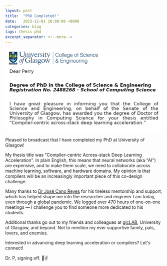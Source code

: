 ```yaml
---
layout: post
title:  "PhD Completed!"
date:   2023-12-01 10:00:00 +0000
categories: blog
tags: thesis phd
excerpt_separator: <!--more-->
---
```


<img src="/assets/pics/2023-11_phd_award.png" width="1024">

Pleased to broadcast that I have completed my PhD at University of Glasgow!

My thesis title was "Compiler-centric Across-stack Deep Learning Acceleration". In plain English, this means that neural networks (aka "AI") are expensive, and to make them scale, we need to collaborate across machine learning, software, and hardware domains. My opinion is that compilers will be an increasingly important piece of this co-design challenge.

Many thanks to [Dr José Cano Reyes](https://www.dcs.gla.ac.uk/~josecr/) for his tireless mentorship and support, which has helped shape me into the researcher and engineer I am today, even through a global pandemic. We logged over 470 hours of one-on-one meetings — I challenge you to find someone more dedicated to his students.

Additional thanks go out to my friends and colleagues at [gicLAB](https://giclab.dcs.gla.ac.uk/), University of Glasgow, and beyond. Not to mention my ever supportive family, pals, lovers, and enemies.

Interested in advancing deep learning acceleration or compilers? Let's connect!

Dr. P, signing off. 🫡✌️
